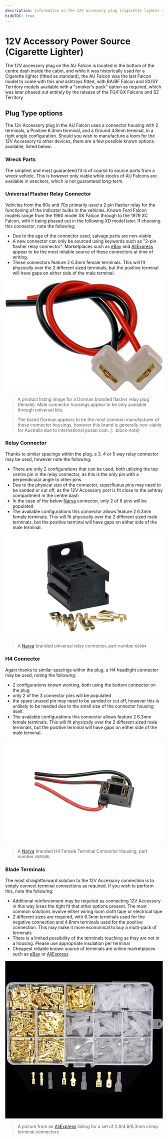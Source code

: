 ```yaml
---
description: information on the 12V accessory plug (cigarette lighter socket). Applies to EA/EB/ED/EF/EL/AU/BA/BF Falcons and SX/SY Territory models
hideTOC: true
---
```


# 12V Accessory Power Source (Cigarette Lighter)

The 12V accessory plug on the AU Falcon is located in the bottom of the centre dash inside the cabin, and while it was historically used for a Cigarette lighter (fitted as standard), the AU Falcon was the last Falcon model to come with this *and* ashtrays fitted, with BA/BF Falcon and SX/SY Territory models available with a "smoker's pack" option as required, which was later phased out entirely by the release of the FG/FGX Falcons and SZ Territory

## Plug Type options

The 12v Accessory plug in the AU Falcon uses a connector housing with 2 terminals, a Positive 6.3mm terminal, and a Ground 4.8mm terminal, in a right angle configuration. Should you wish to manufacture a loom for the 12V Accessory to other devices, there are a few possible known options available, listed below:

### Wreck Parts

The simplest and most guaranteed fit is of course to source parts from a wreck vehicle. This is however only viable while stocks of AU Falcons are available in wreckers, which is not guaranteed long-term.

### Universal Flasher Relay Connector

Vehicles from the 60s and 70s primarily used a 2 pin flasher relay for the functioning of the indicator bulbs in the vehicles. Known Ford Falcon models range from the 1960 model XK Falcon through to the 1979 XC Falcon, with it being phased out in the following XD model later. If choosing this connector, note the following:
- Due to the age of the connector used, salvage parts are non-viable
- A new connector can only be sourced using keywords such as "2-pin flasher relay connector". Marketplaces such as [eBay](../../Credits.md#sources) and [AliExpress](../../Credits.md#sources) appear to be the most reliable source of these connectors at time of writing.
- These connectors feature 2 6.3mm female terminals. This will fit physically over the 2 different sized terminals, but the positive terminal will have gaps on either side of the male terminal.

![Dorman Flasher Relay Plug](./dorman-flasher-plug-female.png)
> A product listing image for a Dorman branded flasher relay plug (female). Male connector housings appear to be only available through universal kits.

> The brand Dorman appears to be the most common manufacturer of these connector housings, however this brand is generally non-viable for Australia due to international postal cost.
{: .block-note}

### Relay Connector

Thanks to similar spacings within the plug, a 3, 4 or 5 way relay connector may be used, however note the following:

- There are only 2 configurations that can be used, both utilizing the top centre pin in the relay connector, as this is the only pin with a perpendicular angle to other pins
- Due to the physical size of the connector, superfluous pins may need to be sanded or cut off, as the 12V Accessory port is fit close to the ashtray compartment in the centre dash
- In the case of the below [Narva](../../Credits.md#sources) connector, only 2 of 9 pins will be populated
- The available configurations this connector allows feature 2 6.3mm female terminals. This will fit physically over the 2 different sized male terminals, but the positive terminal will have gaps on either side of the male terminal.

![Narva Relay Connector](./narva-relay-connector.png)
> A [Narva](../../Credits.md#sources) branded universal relay connector, part number `68084`

### H4 Connector

Again thanks to similar spacings within the plug, a H4 headlight connector may be used, noting the following:

- 2 configurations known working, both using the bottom connector on the plug
- only 2 of the 3 connector pins will be populated
- the spare unused pin may need to be sanded or cut off, however this is unlikely to be needed due to the small size of the connector housing itself.
- The available configurations this connector allows feature 2 6.3mm female terminals. This will fit physically over the 2 different sized male terminals, but the positive terminal will have gaps on either side of the male terminal.

![Narva H4 Connector](./narva-sealed-h4.png)
> A [Narva](../../Credits.md#sources) branded H4 Female Terminal Connector Housing, part number `49894BL`

### Blade Terminals

The most straightforward solution to the 12V Accessory connection is to simply connect terminal connections as required. If you wish to perform this, note the following:

- Additional reinforcement may be required as connecting 12V Accessory in this way loses the tight fit that other options present. The most common solutions involve either wiring loom cloth tape or electrical tape
- 2 different sizes are required, with 6.3mm terminals used for the negative connection and 4.8mm terminals used for the positive connection. This may make it more economical to buy a multi-pack of terminals
- There is a limited possibility of the terminals touching as they are not in a housing. Please use appropriate insulation per terminal
- Cheapest reliable known source of terminals are online marketplaces such as [eBay](../../Credits.md#sources) or [AliExpress](../../Credits.md#sources)

![Terminal Set](./generic-terminal-set.png)
> A picture from an [AliExpress](../../Credits.md#sources) listing for a set of 2.8/4.8/6.3mm crimp terminal connectors